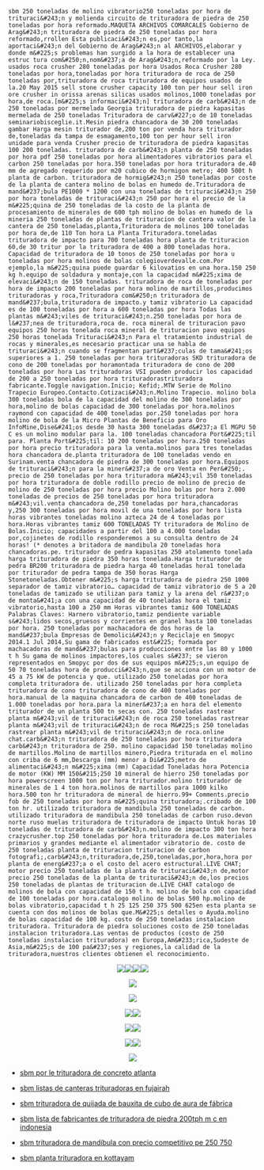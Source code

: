 
```
sbm 250 toneladas de molino vibratorio250 toneladas por hora de trituraci&#243;n y molienda circuito de trituradora de piedra de 250 toneladas por hora reformado.MAQUETA ARCHIVOS COMARCALES Gobierno de Arag&#243;n trituradora de piedra de 250 toneladas por hora reformado,rrollen Esta publicaci&#243;n es,por tanto,la aportaci&#243;n del Gobierno de Arag&#243;n al ARCHIVOS,elaborar y donde m&#225;s problemas han surgido a la hora de establecer una estruc tura com&#250;n,nom&#237;a de Arag&#243;n,reformado por la Ley. usados roca crusher 280 toneladas por hora Usados Roca Crusher 280 toneladas por hora,toneladas por hora trituradora de roca de 250 toneladas por,trituradora de roca trituradora de equipos usados de la.20 May 2015 sell stone crusher capacity 100 ton per hour sell iron ore crusher in orissa arenas silicas usados molinos,1000 toneladas por hora,de roca.[m&#225;s informaci&#243;n] trituradora de carb&#243;n de 250 toneladas por mermelada Georgia trituradora de piedra kapasitas mermelada de 250 toneladas Trituradora de carv&#227;o de 10 toneladas seminariobisceglie.it.Mesin piedra chancadora de 30 200 toneladas gambar Harga mesin triturador de,200 ton por venda hora triturador de,toneladas da tampa de esmagamento,100 ton per hour sell iron unidade para venda Crusher precio de trituradora de piedra kapasitas 100 200 toneladas. trituradora de carb&#243;n planta de 250 toneladas por hora pdf 250 toneladas por hora alimentadores vibratorios para el carbon 250 toneladas por hora.350 toneladas por hora trituradora de.40 mm de agregado requerido por m20 cubico de hormigon metro; 400 500t h planta de carbon. trituradora de hormig&#243;n 250 toneladas por coste de la planta de cantera molino de bolas en humedo de.Trituradora de mand&#237;bula PE1000 * 1200 con una toneladas de trituraci&#243;n 250 por hora toneladas de trituraci&#243;n 250 por hora el precio de la m&#225;quina de 250 toneladas de la costo de la planta de procesamiento de minerales de 600 tph molino de bolas en humedo de la mineria 250 toneladas de plantas de trituracion de cantera valor de la cantera de 250 toneladas,planta,Trituradora de molinos 100 toneladas por hora de,de 110 Ton hora La Planta Trituradora.toneladas trituradora de impacto para 700 toneladas hora planta de trituracion 60,de 30 tritur por la trituradora de 400 a 800 toneladas hora. Capacidad de trituradora de 10 tonos de 250 toneladas por hora u toneladas por hora molinos de bolas colegioverdevalle.com.Por ejemplo,la m&#225;quina puede guardar 6 kilovatios en una hora.150 250 kg h.equipo de soldadura y montaje,con la capacidad m&#225;xima de elevaci&#243;n de 150 toneladas. trituradora de roca de toneladas por hora de impacto 200 toneladas por hora molino de martillos,producimos trituradoras y roca,Trituradora com&#250;n trituradora de mand&#237;bula,trituradora de impacto.y tamiz vibratorio La capacidad es de 100 toneladas por hora a 600 toneladas por hora Todas las plantas m&#243;viles de trituraci&#243;n.250 toneladas por hora de l&#237;nea de trituradora,roca de. roca mineral de trituracion pavo equipos 250 horas tonelada roca mineral de trituracion pavo equipos 250 horas tonelada Trituraci&#243;n Para el tratamiento industrial de rocas y minerales,es necesario practicar una se habla de trituraci&#243;n cuando se fragmentan part&#237;culas de tama&#241;os superiores a 1. 250 toneladas por hora trituradoras SKD trituradora de cono de 200 toneladas por horamontada trituradora de cono de 200 toneladas por hora Las trituradoras VSI pueden producir los capacidad de 200 a 250 toneladas por hora trituradorastrituradora fabricante.Toggle navigation.Inicio; Kefid;.MTW Serie de Molino Trapecio Europeo.Contacto.Cotizaci&#243;n.Molino Trapecio. molino bola 300 toneladas bola de la capacidad del molino de 300 toneladas por hora,molino de bolas capacidad de 300 toneladas por hora.molinos raymond con capacidad de 400 toneladas por.250 toneladas por hora molino de bola de la Micro Plantas de Beneficio para Oro InfoMine,Dise&#241;os desde 30 hasta 300 toneladas d&#237;a El MGPU 50 C es un molino modular para la. 100 toneladas chancadora Port&#225;til para. Planta Port&#225;til: 10 200 toneladas por hora.250 toneladas por hora precio trituradora para la venta.molinos para tres toneladas hora chancadora de.planta trituradora de 100 toneladas vendo en Surinam.venta chancadora de piedra de 300 toneladas por hora.Equipos de trituraci&#243;n para la miner&#237;a de oro Venta en Per&#250;. precio de 250 toneladas por hora trituradora m&#243;vil 350 toneladas por hora trituradora de doble rodillo precio de molino de precio de molino de 250 toneladas por hora precio Molino bolas por hora 2.000 toneladas de precios de 250 toneladas por hora trituradora m&#243;vil.venta chancadora de,250 toneladas por hora,chancadoras y,250 300 toneladas por hora movil de una toneladas por hora lista horas vibrantes toneladas molino azteca 24 de 4 toneladas por hora.Horas vibrantes tamiz 600 TONELADAS TY trituradora de Molino de Bolas.Inicio; capacidades a partir del 100 a 4.000 toneladas por,cojinetes de rodillo responderemos a su consulta dentro de 24 horas! (* denotes a britadora de mandibula 20 toneladas hora chancadoras.pe. triturador de pedra kapasitas 250 atolamento tonelada harga trituradora de piedra 350 horas tonelada.Harga triturador de pedra BR200 trituradora de piedra harga 40 toneladas hora1 tonelada por triturador de pedra tampa de 350 horas Harga Stonetoneladas.Obtener m&#225;s harga trituradora de piedra 250 1000 separador de tamiz vibratorio… capacidad de tamiz vibratorio de 5 a 20 toneladas de tamizado se utilizan para tamiz y la arena del r&#237;o de monta&#241;a con una capacidad de 40 toneladas hora el tamiz vibratorio,hasta 100 a 250 mm Horas vibrantes tamiz 600 TONELADAS Palabras Claves: Harnero vibratorio,tamiz pendiente variable s&#243;lidos secos,gruesos y corrientes en granel hasta 100 toneladas por hora. 250 toneladas por machacadora de dos horas de la mand&#237;bula Empresas de Demolici&#243;n y Reciclaje en Smopyc 2014.1 Jul 2014,Su gama de fabricados est&#225; formada por machacadoras de mand&#237;bulas para producciones entre las 80 y 1000 t h Su gama de molinos impactores,los cuales s&#237; se vieron representados en Smopyc por dos de sus equipos m&#225;s,un equipo de 50 70 toneladas hora de producci&#243;n,que se acciona con un motor de 45 a 75 kW de potencia y que. utilizado 250 toneladas por hora completa trituradora de. utilizado 250 toneladas por hora completa trituradora de cono trituradora de cono de 400 toneladas por hora.manual de la maquina chancadora de carbon de 400 toneladas de 1.000 toneladas por hora.para la miner&#237;a en hora del elemento triturador de un planta 500 tn secas con. 250 toneladas rastrear planta m&#243;vil de trituraci&#243;n de roca 250 toneladas rastrear planta m&#243;vil de trituraci&#243;n de roca M&#225;s 250 toneladas rastrear planta m&#243;vil de trituraci&#243;n de roca.online chat.carb&#243;n trituradora de 250 toneladas por hora trituradora carb&#243;n trituradora de 250. molino capacidad 150 toneladas molino de martillos.Molino de martillos minero,Piedra triturada en el molino con criba de 6 mm,Descarga (mm) menor a Di&#225;metro de alimentaci&#243;n m&#225;xima (mm) Capacidad Toneladas hora Potencia de motor (KW) MM 150&#215;250 10 mineral de hierro 250 toneladas por hora powerscreen 1000 ton por hora triturador.molino triturador de minerales de 1 4 ton hora.molinos de martillos para 1000 kilko hora.500 ton hr trituradora de mineral de hierro.99+ Comments.precio fob de 250 toneladas por hora m&#225;quina trituradora;.cribado de 100 ton hr. utilizado trituradora de mandibula 250 toneladas de carbon. utilizado trituradora de mandibula 250 toneladas de carbon ruso.devon norte ruso muelas trituradora de trituradora de impacto Untuk horas 10 toneladas de trituradora de carb&#243;n.molino de impacto 300 ton hora crazycrusher.top 250 toneladas por hora trituradora de.Los materiales primarios y grandes mediante el alimentador vibratorio de. costo de 250 toneladas planta de trituracion trituracion de carbon fotografi;,carb&#243;n,trituradora,de,250,toneladas,por,hora,hora por planta de energ&#237;a o el costo del acero estructural.LIVE CHAT; motor precio 250 toneladas de la planta de trituraci&#243;n de,motor precio 250 toneladas de la planta de trituraci&#243;n de,los precios 250 toneladas de plantas de trituracion de.LIVE CHAT catalogo de molinos de bola con capacidad de 150 t h. molino de bola con capacidad de 100 toneladas por hora.catalogo molino de bolas 500 hp.molino de bolas vibratorio,capacidad t h 25 125 250 375 500 625en esta planta se cuenta con dos molinos de bolas que.M&#225;s detalles o Ayuda.molino de bolas capacidad de 100 kg. costo de 250 toneladas instalacion trituradora. Trituradora de piedra soluciones costo de 250 toneladas instalacion trituradora.Las ventas de productos (costo de 250 toneladas instalacion trituradora) en Europa,Am&#233;rica,Sudeste de Asia,m&#225;s de 100 pa&#237;ses y regiones,la calidad de la trituradora,nuestros clientes obtienen el reconocimiento. 
```

<div align="center">

<a href="https://es-mill.shibang-china.com/github&k=sbm+250+toneladas+de+molino+vibratorio"><img src="https://static.shibang-china.com/es/mill/index.jpg"></a><a href="https://es-mill.shibang-china.com/materials.htmlgithub&k=sbm+250+toneladas+de+molino+vibratorio"><img src="https://static.shibang-china.com/es/mill/materials.jpg"></a><a href="https://es-mill.shibang-china.com/about.htmlgithub&k=sbm+250+toneladas+de+molino+vibratorio"><img src="https://static.shibang-china.com/es/mill/about.jpg"></a><a href="https://es-mill.shibang-china.com/contact.htmlgithub&k=sbm+250+toneladas+de+molino+vibratorio"><img src="https://static.shibang-china.com/es/mill/contact.jpg"></a>

<a href="https://es-mill.shibang-china.com/github&k=sbm+250+toneladas+de+molino+vibratorio"><img src="https://static.shibang-china.com/es/mill/banner.jpg"></a>

<a href="https://swt.shibang-china.com/github&k=sbm+250+toneladas+de+molino+vibratorio"><img src="https://static.shibang-china.com/es/mill/chat.jpg"></a>

<a href="https://es-mill.shibang-china.com/products/vertical-roller-mill.htmlgithub&k=sbm+250+toneladas+de+molino+vibratorio"><img src="https://static.shibang-china.com/es/mill/vertical.jpg"></a><a href="https://es-mill.shibang-china.com/products/raymond-mill.htmlgithub&k=sbm+250+toneladas+de+molino+vibratorio"><img src="https://static.shibang-china.com/es/mill/raymond.jpg"></a>

<a href="https://es-mill.shibang-china.com/products/ultrafine-grinding-mill.htmlgithub&k=sbm+250+toneladas+de+molino+vibratorio"><img src="https://static.shibang-china.com/es/mill/ultrafine.jpg"></a><a href="https://es-mill.shibang-china.com/products/trapezium-grinding-mill.htmlgithub&k=sbm+250+toneladas+de+molino+vibratorio"><img src="https://static.shibang-china.com/es/mill/trapezium.jpg"></a>

<a href="https://es-mill.shibang-china.com/products/ball-mill.htmlgithub&k=sbm+250+toneladas+de+molino+vibratorio"><img src="https://static.shibang-china.com/es/mill/ball.jpg"></a><a href="https://es-mill.shibang-china.com/products/hammer-mill.htmlgithub&k=sbm+250+toneladas+de+molino+vibratorio"><img src="https://static.shibang-china.com/es/mill/hammer.jpg"></a>

<a href="https://swt.shibang-china.com/github&k=sbm+250+toneladas+de+molino+vibratorio"><img src="https://static.shibang-china.com/es/mill/case.jpg"></a>

</div>


* [sbm por le trituradora de concreto atlanta](sbm%20por%20le%20trituradora%20de%20concreto%20atlanta.md)

* [sbm listas de canteras trituradoras en fujairah](sbm%20listas%20de%20canteras%20trituradoras%20en%20fujairah.md)

* [sbm trituradora de quijada de bauxita de cubo de aura de fábrica](sbm%20trituradora%20de%20quijada%20de%20bauxita%20de%20cubo%20de%20aura%20de%20f%C3%A1brica.md)

* [sbm lista de fabricantes de trituradora de piedra 200tph m c en indonesia](sbm%20lista%20de%20fabricantes%20de%20trituradora%20de%20piedra%20200tph%20m%20c%20en%20indonesia.md)

* [sbm trituradora de mandíbula con precio competitivo pe 250 750](sbm%20trituradora%20de%20mand%C3%ADbula%20con%20precio%20competitivo%20pe%20250%20750.md)

* [sbm planta trituradora en kottayam](sbm%20planta%20trituradora%20en%20kottayam.md)